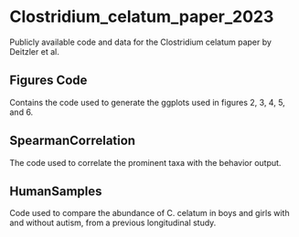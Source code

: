 # Clostridium_celatum_paper_2023
Publicly available code and data for the Clostridium celatum paper by Deitzler et al.

## Figures Code
Contains the code used to generate the ggplots used in figures 2, 3, 4, 5, and 6.

## SpearmanCorrelation
The code used to correlate the prominent taxa with the behavior output.

## HumanSamples
Code used to compare the abundance of C. celatum in boys and girls with and without autism, from a previous longitudinal study.
